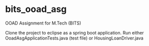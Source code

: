 # bits_ooad_asg
OOAD Assignment for M.Tech (BITS)

Clone the project to eclipse as a spring boot application.
Run either OoadAsgApplicationTests.java (test file) or HousingLoanDriver.java
